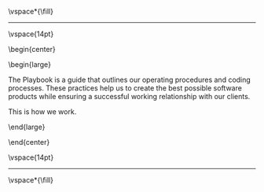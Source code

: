 \vspace*{\fill}

---

\vspace{14pt}

\begin{center}

\begin{large}

The Playbook is a guide that outlines our operating procedures and coding processes. These practices help us to create the best possible software products while ensuring a successful working relationship with our clients. 

This is how we work. 

\end{large}

\end{center}

\vspace{14pt}

---

\vspace*{\fill}